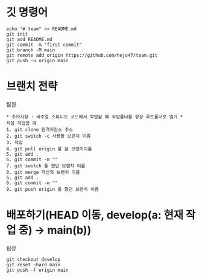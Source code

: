# 깃 명령어

```
echo "# team" >> README.md
git init
git add README.md
git commit -m "first commit"
git branch -M main
git remote add origin https://github.com/hejo47/team.git
git push -u origin main
```

# 브랜치 전략

팀원
```
* 주의사항 : 비주얼 스튜디오 코드에서 작업할 때 작업폴더를 항상 루트폴더로 열기 *
처음 작업할 때
1. git clone 원격저장소 주소
2. git switch -c 사용할 브랜치 이름
3. 작업
4. git pull origin 풀 할 브랜치이름
5. git add .
6. git commit -m ""
7. git switch 풀 했던 브랜치 이름
8. git merge 자신의 브랜치 이름
5. git add .
6. git commit -m ""
9. git push origin 풀 했던 브랜치 이름

```

# 배포하기(HEAD 이동, develop(a: 현재 작업 중) -> main(b))

팀장
```
git checkout develop
git reset —hard main
git push -f origin main
```
